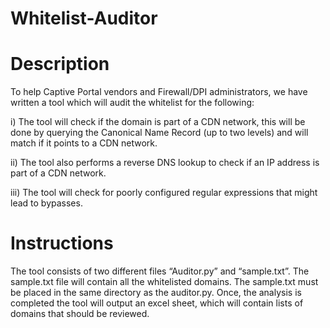 # Whitelist-Auditor

# Description
To help Captive Portal vendors and Firewall/DPI administrators, we have written a tool which will audit the whitelist for the following:

i)	The tool will check if the domain is part of a CDN network, this will be done by querying the Canonical Name Record (up to two levels) and will match if it points to a CDN network.

ii)	The tool also performs a reverse DNS lookup to check if an IP address is part of a CDN network.

iii)	The tool will check for poorly configured regular expressions that might lead to bypasses.

# Instructions

The tool consists of two different files “Auditor.py” and “sample.txt”. The sample.txt file will contain all the whitelisted domains. The sample.txt must be placed in the same directory as the auditor.py. Once, the analysis is completed the tool will output an excel sheet, which will contain lists of domains that should be reviewed.
